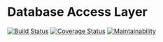 # Database Access Layer

[![Build Status](https://travis-ci.org/oliver-schoendorn/database-access-layer.svg?branch=master)](https://travis-ci.org/oliver-schoendorn/database-access-layer)
[![Coverage Status](https://coveralls.io/repos/github/oliver-schoendorn/database-access-layer/badge.svg?branch=master)](https://coveralls.io/github/oliver-schoendorn/database-access-layer?branch=master)
[![Maintainability](https://api.codeclimate.com/v1/badges/5fd3792af1ea4e2f76fd/maintainability)](https://codeclimate.com/github/oliver-schoendorn/database-access-layer/maintainability)